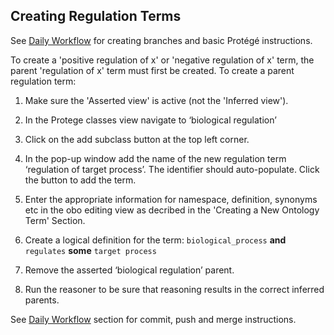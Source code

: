 ## Creating Regulation Terms

See [Daily Workflow](http://go-ontology.readthedocs.io/en/latest/Installgit.html#daily-workflow-updating-with-git-pull) for creating branches and basic Protégé instructions. 

To create a 'positive regulation of x' or 'negative regulation of x' term, the parent 'regulation of x' term must first be created. To create a parent regulation term: 

1. Make sure the 'Asserted view' is active (not the 'Inferred view'). 

2. In the Protege classes view navigate to ‘biological regulation’
   
3. Click on the add subclass button at the top left corner.
   
4. In the pop-up window add the name of the new regulation term ‘regulation of target process’. The identifier should auto-populate. Click the button to add the term.
   
5. Enter the appropriate information for namespace, definition, synonyms etc in the obo editing view as decribed in the 'Creating a New Ontology Term' Section.
   
6. Create a logical definition for the term: ```biological_process``` __and__ ```regulates``` __some__ ```target process```
   
7. Remove the asserted ‘biological regulation’ parent.
   
8. Run the reasoner to be sure that reasoning results in the correct inferred parents.

See [Daily Workflow](http://go-ontology.readthedocs.io/en/latest/Installgit.html#daily-workflow-committing-pushing-and-merging-your-changes-to-the-repository) section for commit, push and merge instructions. 

